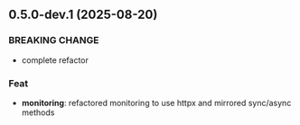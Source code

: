 ## 0.5.0-dev.1 (2025-08-20)

### BREAKING CHANGE

- complete refactor

### Feat

- **monitoring**: refactored monitoring to use httpx and mirrored sync/async methods
